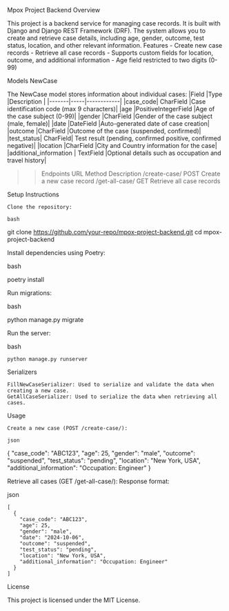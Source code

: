 Mpox Project Backend
Overview

This project is a backend service for managing case records. It is built with Django and Django REST Framework (DRF). The system allows you to create and retrieve case details, including age, gender, outcome, test status, location, and other relevant information.
Features
    - Create new case records
    - Retrieve all case records
    - Supports custom fields for location, outcome, and additional information
    - Age field restricted to two digits (0-99)

Models
NewCase

The NewCase model stores information about individual cases:
|Field	|Type	|Description |
|-------|-----|------------|
|case_code|	CharField	|Case identification code (max 9 characters)|
|age	|PositiveIntegerField	|Age of the case subject (0-99)|
|gender	|CharField	|Gender of the case subject (male, female)|
|date	|DateField	|Auto-generated date of case creation|
|outcome	|CharField	|Outcome of the case (suspended, confirmed)|
|test_status|	CharField|	Test result (pending, confirmed positive, confirmed negative)|
|location	|CharField	|City and Country information for the case|
|additional_information | TextField	|Optional details such as occupation and travel history|

>> Endpoints
>> URL	Method	Description
>> /create-case/	POST	Create a new case record
>> /get-all-case/	GET	Retrieve all case records

Setup Instructions

    Clone the repository:

    bash

git clone https://github.com/your-repo/mpox-project-backend.git
cd mpox-project-backend

Install dependencies using Poetry:

bash

poetry install

Run migrations:

bash

python manage.py migrate

Run the server:

bash

    python manage.py runserver

Serializers

    FillNewCaseSerializer: Used to serialize and validate the data when creating a new case.
    GetAllCaseSerializer: Used to serialize the data when retrieving all cases.

Usage

    Create a new case (POST /create-case/):

    json

{
  "case_code": "ABC123",
  "age": 25,
  "gender": "male",
  "outcome": "suspended",
  "test_status": "pending",
  "location": "New York, USA",
  "additional_information": "Occupation: Engineer"
}

Retrieve all cases (GET /get-all-case/): Response format:

json

    [
      {
        "case_code": "ABC123",
        "age": 25,
        "gender": "male",
        "date": "2024-10-06",
        "outcome": "suspended",
        "test_status": "pending",
        "location": "New York, USA",
        "additional_information": "Occupation: Engineer"
      }
    ]

License

This project is licensed under the MIT License.
